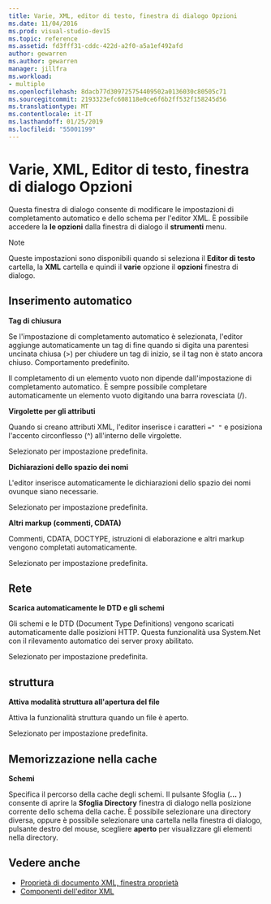 ```yaml
---
title: Varie, XML, editor di testo, finestra di dialogo Opzioni
ms.date: 11/04/2016
ms.prod: visual-studio-dev15
ms.topic: reference
ms.assetid: fd3fff31-cddc-422d-a2f0-a5a1ef492afd
author: gewarren
ms.author: gewarren
manager: jillfra
ms.workload:
- multiple
ms.openlocfilehash: 8dacb77d309725754409502a0136030c80505c71
ms.sourcegitcommit: 2193323efc608118e0ce6f6b2ff532f158245d56
ms.translationtype: MT
ms.contentlocale: it-IT
ms.lasthandoff: 01/25/2019
ms.locfileid: "55001199"
---
```

# <a name="miscellaneous-xml-text-editor-options-dialog-box"></a>Varie, XML, Editor di testo, finestra di dialogo Opzioni

Questa finestra di dialogo consente di modificare le impostazioni di completamento automatico e dello schema per l'editor XML. È possibile accedere la **le opzioni** dalla finestra di dialogo il **strumenti** menu.

> [!NOTE]
> Queste impostazioni sono disponibili quando si seleziona il **Editor di testo** cartella, la **XML** cartella e quindi il **varie** opzione il **opzioni** finestra di dialogo.


## <a name="auto-insert"></a>Inserimento automatico
 **Tag di chiusura**

 Se l'impostazione di completamento automatico è selezionata, l'editor aggiunge automaticamente un tag di fine quando si digita una parentesi uncinata chiusa (>) per chiudere un tag di inizio, se il tag non è stato ancora chiuso. Comportamento predefinito.

 Il completamento di un elemento vuoto non dipende dall'impostazione di completamento automatico. È sempre possibile completare automaticamente un elemento vuoto digitando una barra rovesciata (/).

 **Virgolette per gli attributi**

 Quando si creano attributi XML, l'editor inserisce i caratteri `=" "` e posiziona l'accento circonflesso (^) all'interno delle virgolette.

 Selezionato per impostazione predefinita.

 **Dichiarazioni dello spazio dei nomi**

 L'editor inserisce automaticamente le dichiarazioni dello spazio dei nomi ovunque siano necessarie.

 Selezionato per impostazione predefinita.

 **Altri markup (commenti, CDATA)**

 Commenti, CDATA, DOCTYPE, istruzioni di elaborazione e altri markup vengono completati automaticamente.

 Selezionato per impostazione predefinita.

## <a name="network"></a>Rete
 **Scarica automaticamente le DTD e gli schemi**

 Gli schemi e le DTD (Document Type Definitions) vengono scaricati automaticamente dalle posizioni HTTP. Questa funzionalità usa System.Net con il rilevamento automatico dei server proxy abilitato.

 Selezionato per impostazione predefinita.

## <a name="outlining"></a>struttura
 **Attiva modalità struttura all'apertura del file**

 Attiva la funzionalità struttura quando un file è aperto.

 Selezionato per impostazione predefinita.

## <a name="caching"></a>Memorizzazione nella cache
 **Schemi**

 Specifica il percorso della cache degli schemi. Il pulsante Sfoglia (**...** ) consente di aprire la **Sfoglia Directory** finestra di dialogo nella posizione corrente dello schema della cache. È possibile selezionare una directory diversa, oppure è possibile selezionare una cartella nella finestra di dialogo, pulsante destro del mouse, scegliere **aperto** per visualizzare gli elementi nella directory.

## <a name="see-also"></a>Vedere anche

- [Proprietà di documento XML, finestra proprietà](../xml-tools/xml-document-properties-properties-window.md)
- [Componenti dell'editor XML](../xml-tools/xml-editor-components.md)